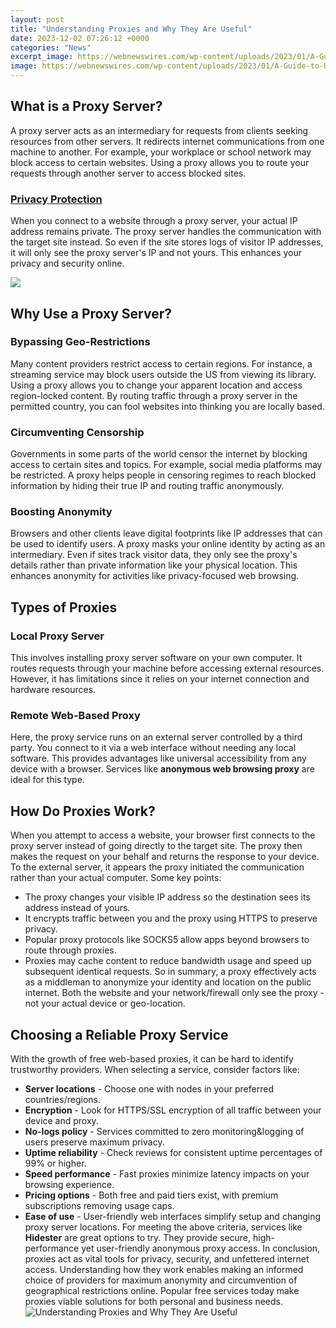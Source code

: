 ```yaml
---
layout: post
title: "Understanding Proxies and Why They Are Useful"
date: 2023-12-02 07:26:12 +0000
categories: "News"
excerpt_image: https://webnewswires.com/wp-content/uploads/2023/01/A-Guide-to-Understanding-the-Benefits-of-IPv4-Proxies-and-How-They-Can-Help-You.jpg
image: https://webnewswires.com/wp-content/uploads/2023/01/A-Guide-to-Understanding-the-Benefits-of-IPv4-Proxies-and-How-They-Can-Help-You.jpg
---
```


## What is a Proxy Server?
A proxy server acts as an intermediary for requests from clients seeking resources from other servers. It redirects internet communications from one machine to another. For example, your workplace or school network may block access to certain websites. Using a proxy allows you to route your requests through another server to access blocked sites. 
### [Privacy Protection](https://yt.io.vn/collection/abalos)  
When you connect to a website through a proxy server, your actual IP address remains private. The proxy server handles the communication with the target site instead. So even if the site stores logs of visitor IP addresses, it will only see the proxy server's IP and not yours. This enhances your privacy and security online.

![](https://i0.wp.com/ipwithease.com/wp-content/uploads/2022/08/UNDERSTANDING-DIFFERENER-TYPES-OF-PROXIES.jpg)
## Why Use a Proxy Server? 
### **Bypassing Geo-Restrictions**
Many content providers restrict access to certain regions. For instance, a streaming service may block users outside the US from viewing its library. Using a proxy allows you to change your apparent location and access region-locked content. By routing traffic through a proxy server in the permitted country, you can fool websites into thinking you are locally based.
### **Circumventing Censorship**  
Governments in some parts of the world censor the internet by blocking access to certain sites and topics. For example, social media platforms may be restricted. A proxy helps people in censoring regimes to reach blocked information by hiding their true IP and routing traffic anonymously. 
### **Boosting Anonymity**
Browsers and other clients leave digital footprints like IP addresses that can be used to identify users. A proxy masks your online identity by acting as an intermediary. Even if sites track visitor data, they only see the proxy's details rather than private information like your physical location. This enhances anonymity for activities like privacy-focused web browsing.
## Types of Proxies
### **Local Proxy Server**
This involves installing proxy server software on your own computer. It routes requests through your machine before accessing external resources. However, it has limitations since it relies on your internet connection and hardware resources. 
### **Remote Web-Based Proxy**  
Here, the proxy service runs on an external server controlled by a third party. You connect to it via a web interface without needing any local software. This provides advantages like universal accessibility from any device with a browser. Services like **anonymous web browsing proxy** are ideal for this type.
## How Do Proxies Work?
When you attempt to access a website, your browser first connects to the proxy server instead of going directly to the target site. The proxy then makes the request on your behalf and returns the response to your device. To the external server, it appears the proxy initiated the communication rather than your actual computer. 
Some key points:
- The proxy changes your visible IP address so the destination sees its address instead of yours. 
- It encrypts traffic between you and the proxy using HTTPS to preserve privacy.
- Popular proxy protocols like SOCKS5 allow apps beyond browsers to route through proxies.
- Proxies may cache content to reduce bandwidth usage and speed up subsequent identical requests.
So in summary, a proxy effectively acts as a middleman to anonymize your identity and location on the public internet. Both the website and your network/firewall only see the proxy - not your actual device or geo-location.
## Choosing a Reliable Proxy Service
With the growth of free web-based proxies, it can be hard to identify trustworthy providers. When selecting a service, consider factors like:
- **Server locations** - Choose one with nodes in your preferred countries/regions.
- **Encryption** - Look for HTTPS/SSL encryption of all traffic between your device and proxy.
- **No-logs policy** - Services committed to zero monitoring&logging of users preserve maximum privacy. 
- **Uptime reliability** - Check reviews for consistent uptime percentages of 99% or higher. 
- **Speed performance** - Fast proxies minimize latency impacts on your browsing experience. 
- **Pricing options** - Both free and paid tiers exist, with premium subscriptions removing usage caps.
- **Ease of use** - User-friendly web interfaces simplify setup and changing proxy server locations.
For meeting the above criteria, services like **Hidester** are great options to try. They provide secure, high-performance yet user-friendly anonymous proxy access.
In conclusion, proxies act as vital tools for privacy, security, and unfettered internet access. Understanding how they work enables making an informed choice of providers for maximum anonymity and circumvention of geographical restrictions online. Popular free services today make proxies viable solutions for both personal and business needs.
![Understanding Proxies and Why They Are Useful](https://webnewswires.com/wp-content/uploads/2023/01/A-Guide-to-Understanding-the-Benefits-of-IPv4-Proxies-and-How-They-Can-Help-You.jpg)